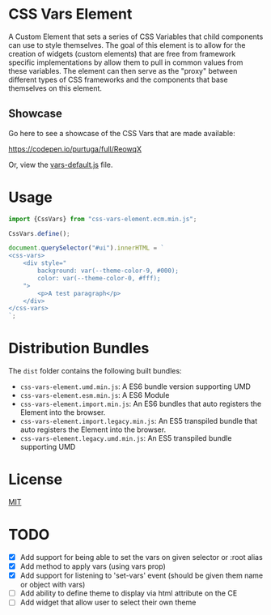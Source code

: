 #   CSS Vars Element

A Custom Element that sets a series of CSS Variables that child components can use to style themselves.  The goal of this element is to allow for the creation of widgets (custom elements) that are free from framework specific implementations by allow them to pull in common values from these variables. The element can then serve as the "proxy" between different types of CSS frameworks and the components that base themselves on this element. 

## Showcase
Go here to see a showcase of the CSS Vars that are made available:

https://codepen.io/purtuga/full/ReowqX

Or, view the [vars-default.js](srs/vars-default.js) file.

#   Usage

```javascript
import {CssVars} from "css-vars-element.ecm.min.js";

CssVars.define();

document.querySelector("#ui").innerHTML = `
<css-vars>
    <div style="
        background: var(--theme-color-9, #000);
        color: var(--theme-color-0, #fff);
    ">
        <p>A test paragraph</p>
    </div>
</css-vars>
`;

```

# Distribution Bundles

The `dist` folder contains the following built bundles:

-   `css-vars-element.umd.min.js`: A ES6 bundle version supporting UMD
-   `css-vars-element.esm.min.js`: A ES6 Module
-   `css-vars-element.import.min.js`: An ES6 bundles that auto registers the Element into the browser. 
-   `css-vars-element.import.legacy.min.js`: An ES5 transpiled bundle that auto registers the Element into the browser. 
-   `css-vars-element.legacy.umd.min.js`: An ES5 transpiled bundle supporting UMD


# License

[MIT](LICENSE)


# TODO

- [x] Add support for being able to set the vars on given selector or :root alias
- [x] Add method to apply vars (using vars prop)
- [x] Add support for listening to 'set-vars' event (should be given them name or object with vars)
- [ ] Add ability to define theme to display via html attribute on the CE
- [ ] Add widget that allow user to select their own theme

